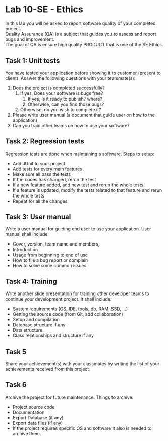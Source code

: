 # Lab 10-SE - Ethics
In this lab you will be asked to report software quality of your completed project.  
Quality Assurance (QA) is a subject that guides you to assess and report bugs and improvement.  
The goal of QA is ensure high quality PRODUCT that is one of the SE Ethics.

## Task 1: Unit tests
You have tested your application before showing it to customer (present to client). Answer the following questions with your teammate(s):
 1. Does the project is completed successfully?
    1. If yes, Does your software is bugs free?
       1. If yes, is it ready to publish? where?
       2. Otherwise, can you find those bugs?
    2. Otherwise, do you wish to complete it?
 2. Please write user manual (a document that guide user on how to the application)
 3. Can you train other teams on how to use your software?

## Task 2: Regression tests
Regression tests are done when maintaining a software. Steps to setup:

  - Add JUnit to your project
  - Add tests for every main features  
  - Make sure all pass the tests
  - If the codes has changed, rerun the test
  - If a new feature added, add new test and rerun the whole tests.
  - If a feature is updated, modify the tests related to that feature and rerun the whole tests
  - Repeat for all the changes

## Task 3: User manual
Write a user manual for guiding end user to use your application. User manual shall include:

  - Cover, version, team name and members, 
  - Introduction
  - Usage from beginning to end of use
  - How to file a bug report or complain
  - How to solve some common issues

## Task 4: Training
Write another slide presentation for training other developer teams to continue your development project. It shall include:

  - System requirements (OS, IDE, tools, db, RAM, SSD, ...)
  -  Getting the source code (from Git, add collaboration)
  - Setup and compilation
  - Database structure if any
  - Data structure
  - Class relationships and structure if any

## Task 5
Share your achievement(s) with your classmates by writing the list of your achievements received from this project.

## Task 6
Archive the project for future maintenance. Things to archive:

  - Project source code
  - Documentation
  - Export Database (if any)
  - Export data files (if any)
  - If the project requires specific OS and software it also is needed to archive them.